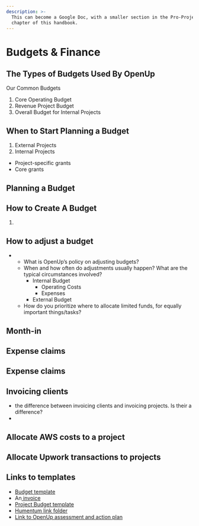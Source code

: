 ```yaml
---
description: >-
  This can become a Google Doc, with a smaller section in the Pro-Project
  chapter of this handbook.
---
```


# Budgets & Finance

## The Types of Budgets Used By OpenUp

Our Common Budgets

1. Core Operating Budget
2. Revenue Project Budget
3. Overall Budget for Internal Projects

## When to Start Planning a Budget 

1. External Projects
2. Internal Projects

* Project-specific grants
* Core grants

## Planning a Budget





## **How to Create A Budget**

1. 
## **How to adjust a budget**

* * What is OpenUp’s policy on adjusting budgets?
  * When and how often do adjustments usually happen? What are the typical circumstances involved?
    * Internal Budget
      * Operating Costs
      * Expenses
    * External Budget
  * How do you prioritize where to allocate limited funds, for equally important things/tasks?

## **Month-in**

## **Expense claims**

## 

## Expense claims

## Invoicing clients

* the difference between invoicing clients and invoicing projects. Is their a difference?
* 
## Allocate AWS costs to a project

## Allocate Upwork transactions to projects

## Links to templates

* [Budget template](https://docs.google.com/spreadsheets/d/1mnkaWTnviVv-5ZrqplAD2w75Ou3xbOk0MwPb6C3UBFs/edit#gid=0)
* An[ invoice](https://docs.google.com/document/d/1B_3Xogib_sK6B9f7cSLpEpIlDEbZTBHx00h2g73LLyE/edit?usp=sharing)
* [Project Budget template](https://docs.google.com/spreadsheets/d/1MKtXfwWbfPoDpFU2ahAfIHanJ800kILrLJMkT3O2Pxo/edit?usp=sharing)
* [Humentum link folder](https://drive.google.com/drive/folders/1Lkv_wGYIQ0pxxZLOixahNdRuGaNHVQUS)
* [Link to OpenUp assessment and action plan](https://docs.google.com/spreadsheets/d/1qHhq0X_GuMpGZP3DibOp5AcwBXfrJHfhr9E-zUvOd_Q/edit#gid=196352735)


